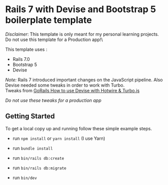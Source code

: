 # Rails 7 with Devise and Bootstrap 5 boilerplate template

*Disclaimer*: This template is only meant for my personal learning projects. Do not use this template for a Production app!\

This template uses :
- Rails 7.0
- Bootstrap 5
- Devise

*Note:* Rails 7 introduced important changes on the JavaScript pipeline.
Also Devise needed some tweaks in order to work with Turbo.\
Tweaks from [GoRails How to use Devise with Hotwire & Turbo.js](https://gorails.com/episodes/devise-hotwire-turbo)

*Do not use these tweaks for a production app*

## Getting Started

To get a local copy up and running follow these simple example steps.

  - run `npm install` or `yarn install` (I use Yarn)
  - run `bundle install`
  - run `bin/rails db:create`
  - run `bin/rails db:migrate`
  
  - run `bin/dev`
